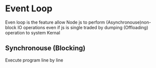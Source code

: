 # Event Loop
Even loop is the feature allow Node js to perform (Asynchronouse)non-block IO operations even if js is single traded  by dumping (Offloading) operation to system Kernal

## Synchronouse (Blocking)
Execute program line by line 